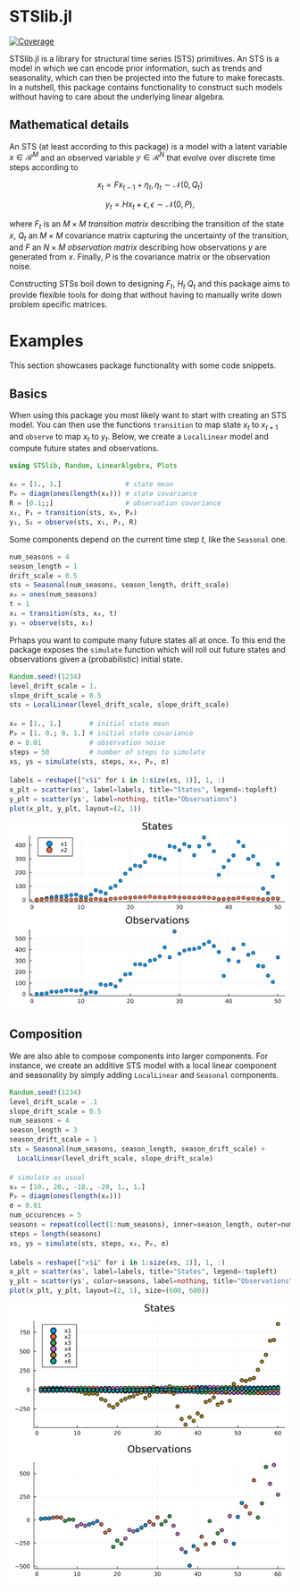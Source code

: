 # STSlib.jl

[![Coverage](https://codecov.io/gh/SebastianCallh/STSlib.jl/branch/master/graph/badge.svg)](https://codecov.io/gh/SebastianCallh/STSlib.jl)

STSlib.jl is a library for structural time series (STS) primitives.
An STS is a model in which we can encode prior information,
such as trends and seasonality, which can then be projected into the future to make forecasts.
In a nutshell, this package contains functionality 
to construct such models without having to care about the underlying linear algebra.


## Mathematical details
An STS (at least according to this package) is a model with a latent variable $x \in \mathcal{R}^M$ and an observed variable $y \in \mathcal{R}^N$ that evolve over discrete time steps according to 

$$
x_{t} = Fx_{t-1} + \eta_t, \eta_t \sim \mathcal{N}(0, Q_t)
$$

$$
y_{t} = Hx_{t} + \epsilon, \epsilon \sim \mathcal{N}(0, P),
$$

where $F_t$ is an $M \times M$ *transition matrix* describing the transition of the state $x$,
$Q_t$ an $M \times M$ covariance matrix capturing the uncertainty of the transition, 
and $F$ an $N \times M$ *observation matrix* describing how observations $y$ are generated from $x$.
Finally, $P$ is the covariance matrix or the observation noise.

Constructing STSs boil down to designing $F_t$, $H_t$ $Q_t$ and this package aims to provide flexible tools for doing that without having to manually write down problem specific matrices.

# Examples
This section showcases package functionality with some code snippets.

## Basics

When using this package you most likely want to start with creating an STS model. You can then use the functions `transition` to map state $x_t$ to $x_{t+1}$ and `observe` to map $x_t$ to $y_t$.
Below, we create a `LocalLinear` model and compute future states and observations.

```julia
using STSlib, Random, LinearAlgebra, Plots

x₀ = [1., 1.]                # state mean
P₀ = diagm(ones(length(x₀))) # state covariance
R = [0.1;;]                  # observation covariance
x₁, P₁ = transition(sts, x₀, P₀)
y₁, S₁ = observe(sts, x₁, P₁, R)
```

Some components depend on the current time step $t$, like the `Seasonal` one.

```julia
num_seasons = 4
season_length = 1
drift_scale = 0.5
sts = Seasonal(num_seasons, season_length, drift_scale)
x₀ = ones(num_seasons)
t = 1
x₁ = transition(sts, x₀, t)
y₁ = observe(sts, x₁)
```

Prhaps you want to compute many future states all at once. 
To this end the package exposes the `simulate` function which will roll out future states and observations given a (probabilistic) initial state.

```julia
Random.seed!(1234)
level_drift_scale = 1.
slope_drift_scale = 0.5
sts = LocalLinear(level_drift_scale, slope_drift_scale)

x₀ = [1., 1.]       # initial state mean
P₀ = [1. 0.; 0. 1.] # initial state covariance
σ = 0.01            # observation noise
steps = 50          # number of steps to simulate
xs, ys = simulate(sts, steps, x₀, P₀, σ)

labels = reshape(["x$i" for i in 1:size(xs, 1)], 1, :)
x_plt = scatter(xs', label=labels, title="States", legend=:topleft)
y_plt = scatter(ys', label=nothing, title="Observations")
plot(x_plt, y_plt, layout=(2, 1))
```

![loclin](figures/loclin.png)

## Composition
We are also able to compose components into larger components.
For instance, we create an additive STS model with a local linear component and seasonality by simply adding `LocalLinear` and `Seasonal` components.

```julia
Random.seed!(1234)
level_drift_scale = .1
slope_drift_scale = 0.5
num_seasons = 4
season_length = 3
season_drift_scale = 1
sts = Seasonal(num_seasons, season_length, season_drift_scale) +
  LocalLinear(level_drift_scale, slope_drift_scale)

# simulate as usual
x₀ = [10., 20., -10., -20, 1., 1.]
P₀ = diagm(ones(length(x₀)))
σ = 0.01
num_occurences = 5
seasons = repeat(collect(1:num_seasons), inner=season_length, outer=num_occurences)
steps = length(seasons)
xs, ys = simulate(sts, steps, x₀, P₀, σ)

labels = reshape(["x$i" for i in 1:size(xs, 1)], 1, :)
x_plt = scatter(xs', label=labels, title="States", legend=:topleft)
y_plt = scatter(ys', color=seasons, label=nothing, title="Observations")
plot(x_plt, y_plt, layout=(2, 1), size=(600, 600))
```

![loclin_seasonal](figures/loclin_seasonal.png)
